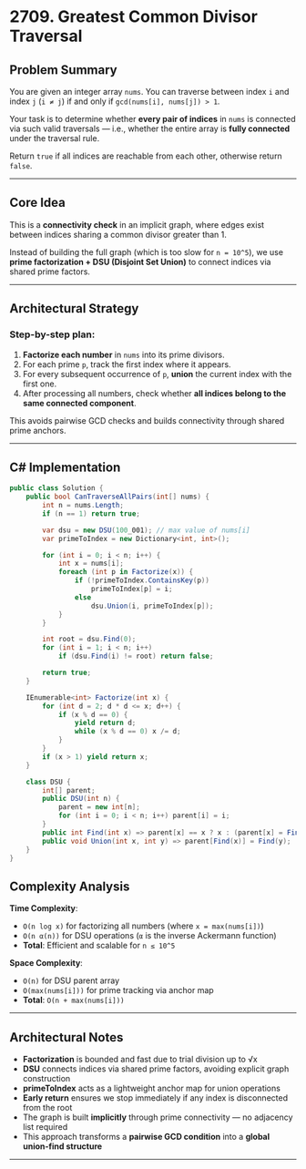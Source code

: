 # 2709. Greatest Common Divisor Traversal

## Problem Summary

You are given an integer array `nums`. You can traverse between index `i` and index `j` (`i ≠ j`) if and only if `gcd(nums[i], nums[j]) > 1`.

Your task is to determine whether **every pair of indices** in `nums` is connected via such valid traversals — i.e., whether the entire array is **fully connected** under the traversal rule.

Return `true` if all indices are reachable from each other, otherwise return `false`.

---

## Core Idea

This is a **connectivity check** in an implicit graph, where edges exist between indices sharing a common divisor greater than 1.

Instead of building the full graph (which is too slow for `n = 10^5`), we use **prime factorization + DSU (Disjoint Set Union)** to connect indices via shared prime factors.

---

## Architectural Strategy

### Step-by-step plan:

1. **Factorize each number** in `nums` into its prime divisors.
2. For each prime `p`, track the first index where it appears.
3. For every subsequent occurrence of `p`, **union** the current index with the first one.
4. After processing all numbers, check whether **all indices belong to the same connected component**.

This avoids pairwise GCD checks and builds connectivity through shared prime anchors.

---

## C# Implementation

```csharp
public class Solution {
    public bool CanTraverseAllPairs(int[] nums) {
        int n = nums.Length;
        if (n == 1) return true;

        var dsu = new DSU(100_001); // max value of nums[i]
        var primeToIndex = new Dictionary<int, int>();

        for (int i = 0; i < n; i++) {
            int x = nums[i];
            foreach (int p in Factorize(x)) {
                if (!primeToIndex.ContainsKey(p))
                    primeToIndex[p] = i;
                else
                    dsu.Union(i, primeToIndex[p]);
            }
        }

        int root = dsu.Find(0);
        for (int i = 1; i < n; i++)
            if (dsu.Find(i) != root) return false;

        return true;
    }

    IEnumerable<int> Factorize(int x) {
        for (int d = 2; d * d <= x; d++) {
            if (x % d == 0) {
                yield return d;
                while (x % d == 0) x /= d;
            }
        }
        if (x > 1) yield return x;
    }

    class DSU {
        int[] parent;
        public DSU(int n) {
            parent = new int[n];
            for (int i = 0; i < n; i++) parent[i] = i;
        }
        public int Find(int x) => parent[x] == x ? x : (parent[x] = Find(parent[x]));
        public void Union(int x, int y) => parent[Find(x)] = Find(y);
    }
}
```

## Complexity Analysis

**Time Complexity**:
- `O(n log x)` for factorizing all numbers (where `x = max(nums[i])`)
- `O(n α(n))` for DSU operations (`α` is the inverse Ackermann function)
- **Total**: Efficient and scalable for `n ≤ 10^5`

**Space Complexity**:
- `O(n)` for DSU parent array
- `O(max(nums[i]))` for prime tracking via anchor map
- **Total**: `O(n + max(nums[i]))`

---

## Architectural Notes

- **Factorization** is bounded and fast due to trial division up to √x
- **DSU** connects indices via shared prime factors, avoiding explicit graph construction
- **primeToIndex** acts as a lightweight anchor map for union operations
- **Early return** ensures we stop immediately if any index is disconnected from the root
- The graph is built **implicitly** through prime connectivity — no adjacency list required
- This approach transforms a **pairwise GCD condition** into a **global union-find structure**

---
